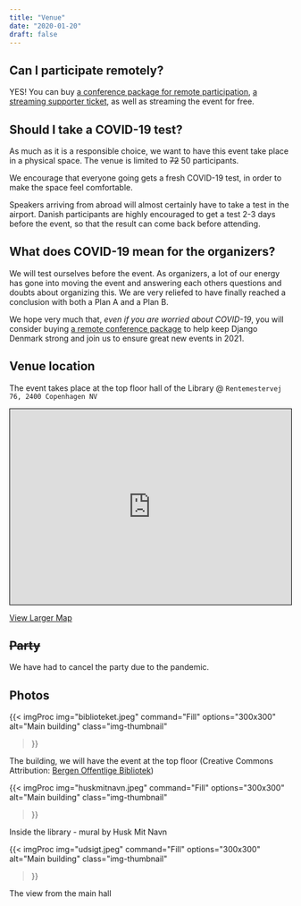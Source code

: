 ```yaml
---
title: "Venue"
date: "2020-01-20"
draft: false
---
```



## Can I participate remotely?

YES! You can buy [a conference package for remote participation](/tickets/), [a streaming supporter ticket](/tickets/), as well as streaming the event for free.

## Should I take a COVID-19 test?

As much as it is a responsible choice, we want to have this event take place in a physical space. The venue is limited to <strike>72</strike> 50 participants.

We encourage that everyone going gets a fresh COVID-19 test, in order to make the space feel comfortable.

Speakers arriving from abroad will almost certainly have to take a test in the airport. Danish participants are highly encouraged to get a test 2-3 days before the event, so that the result can come back before attending.

## What does COVID-19 mean for the organizers?

We will test ourselves before the event. As organizers, a lot of our energy has gone into moving the event and answering each others questions and doubts about organizing this. We are very reliefed to have finally reached a conclusion with both a Plan A and a Plan B.

We hope very much that, *even if you are worried about COVID-19*, you will consider buying [a remote conference package](/tickets/) to help keep Django Denmark strong and join us to ensure great new events in 2021.

## Venue location

The event takes place at the top floor hall of the Library @ 
<code>Rentemestervej 76, 2400 Copenhagen NV</code>

<iframe width="100%" height="350" frameborder="0" scrolling="no" marginheight="0" marginwidth="0" src="https://www.openstreetmap.org/export/embed.html?bbox=12.522068470716478%2C55.70810329396452%2C12.523427009582521%2C55.70872136221104&amp;layer=hot" style="border: 1px solid black"></iframe>

<a href="https://www.openstreetmap.org/#map=20/55.70841/12.52275&amp;layers=H">View Larger Map</a>

## ~~Party~~

We have had to cancel the party due to the pandemic.

## Photos

{{< imgProc 
img="biblioteket.jpeg" 
command="Fill" 
options="300x300" 
alt="Main building" 
class="img-thumbnail" 
>}}

The building, we will have the event at the top floor (Creative Commons Attribution: [Bergen Offentlige Bibliotek](https://flickr.com/photos/bergenoff/))

{{< imgProc 
img="huskmitnavn.jpeg" 
command="Fill" 
options="300x300" 
alt="Main building" 
class="img-thumbnail" 
>}}

Inside the library - mural by Husk Mit Navn

{{< imgProc 
img="udsigt.jpeg" 
command="Fill" 
options="300x300" 
alt="Main building" 
class="img-thumbnail" 
>}}

The view from the main hall
